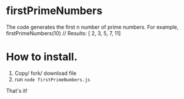 # firstPrimeNumbers

The code generates the first n number of prime numbers.
For example, firstPrimeNumbers(10) // Results: [ 2,  3,  5,  7, 11]

# How to install.

1. Copy/ fork/ download file
2. run `node firstPrimeNumbers.js`

That's it!
